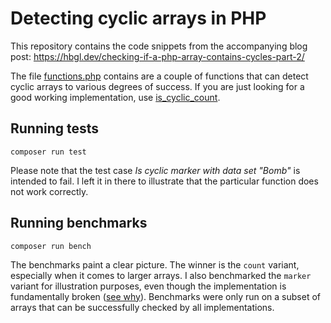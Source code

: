 # Detecting cyclic arrays in PHP

This repository contains the code snippets from the accompanying blog post: https://hbgl.dev/checking-if-a-php-array-contains-cycles-part-2/

The file [functions.php](https://github.com/hbgl/demo-detect-cyclic-arrays-in-php-part-2/blob/main/functions.php) contains are a couple of functions that can detect cyclic arrays to various degrees of success. If you are just looking for a good working implementation, use [is_cyclic_count](https://github.com/hbgl/demo-detect-cyclic-arrays-in-php-part-2/blob/main/functions.php#L3).

## Running tests

```
composer run test
```

Please note that the test case _Is cyclic marker with data set "Bomb"_ is intended to fail. I left it in there to illustrate that the particular function does not work correctly.

## Running benchmarks

```
composer run bench
```

The benchmarks paint a clear picture. The winner is the `count` variant, especially when it comes to larger arrays. I also benchmarked the `marker` variant for illustration purposes, even though the implementation is fundamentally broken ([see why](https://hbgl.dev/checking-if-a-php-array-contains-cycles-part-1/)). Benchmarks were only run on a subset of arrays that can be successfully checked by all implementations.
